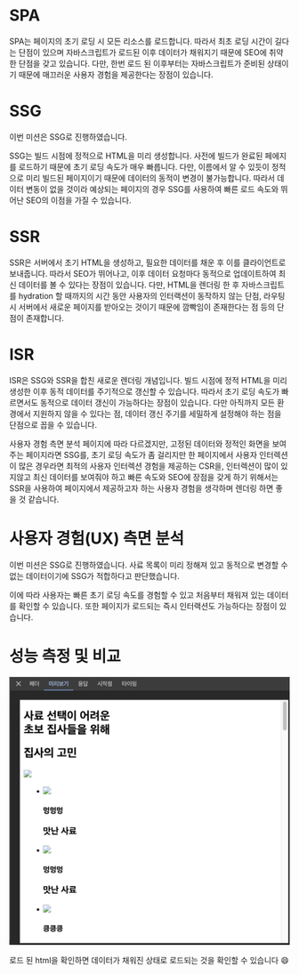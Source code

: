 # SPA

SPA는 페이지의 초기 로딩 시 모든 리소스를 로드합니다. 따라서 최초 로딩 시간이 길다는 단점이 있으며 자바스크립트가 로드된 이후 데이터가 채워지기 때문에 SEO에 취약한 단점을 갖고 있습니다. 다만, 한번 로드 된 이후부터는 자바스크립트가 준비된 상태이기 때문에 매끄러운 사용자 경험을 제공한다는 장점이 있습니다.

# SSG

이번 미션은 SSG로 진행하였습니다.

SSG는 빌드 시점에 정적으로 HTML을 미리 생성합니다. 사전에 빌드가 완료된 페에지를 로드하기 때문에 초기 로딩 속도가 매우 빠릅니다.
다만, 이름에서 알 수 있듯이 정적으로 미리 빌드된 페이지이기 때문에 데이터의 동적이 변경이 불가능합니다.
따라서 데이터 변동이 없을 것이라 예상되는 페이지의 경우 SSG를 사용하여 빠른 로드 속도와 뛰어난 SEO의 이점을 가질 수 있습니다.

# SSR

SSR은 서버에서 초기 HTML을 생성하고, 필요한 데이터를 채운 후 이를 클라이언트로 보내줍니다. 따라서 SEO가 뛰어나고, 이후 데이터 요청마다 동적으로 업데이트하여 최신 데이터를 볼 수 있다는 장점이 있습니다. 다만, HTML을 렌더링 한 후 자바스크립트를 hydration 할 때까지의 시간 동안 사용자의 인터랙션이 동작하지 않는 단점, 라우팅 시 서버에서 새로운 페이지를 받아오는 것이기 때문에 깜빡임이 존재한다는 점 등의 단점이 존재합니다.

# ISR

ISR은 SSG와 SSR을 합친 새로운 렌더링 개념입니다. 빌드 시점에 정적 HTML을 미리 생성한 이후 동적 데이터를 주기적으로 갱신할 수 있습니다. 따라서 초기 로딩 속도가 빠르면서도 동적으로 데이터 갱신이 가능하다는 장점이 있습니다. 다만 아직까지 모든 환경에서 지원하지 않을 수 있다는 점, 데이터 갱신 주기를 세밀하게 설정해야 하는 점을 단점으로 꼽을 수 있습니다.

사용자 경험 측면 분석
페이지에 따라 다르겠지만, 고정된 데이터와 정적인 화면을 보여주는 페이지라면 SSG를, 초기 로딩 속도가 좀 걸리지만 한 페이지에서 사용자 인터렉션이 많은 경우라면 최적의 사용자 인터렉션 경험을 제공하는 CSR을, 인터렉션이 많이 있지않고 최신 데이터를 보여줘야 하고 빠른 속도와 SEO에 장점을 갖게 하기 위해서는 SSR을 사용하여 페이지에서 제공하고자 하는 사용자 경험을 생각하며 렌더링 하면 좋을 것 같습니다.

# 사용자 경험(UX) 측면 분석

이번 미션은 SSG로 진행하였습니다.
사료 목록이 미리 정해져 있고 동적으로 변경할 수 없는 데이터이기에 SSG가 적합하다고 판단했습니다.

이에 따라 사용자는 빠른 초기 로딩 속도를 경험할 수 있고 처음부터 채워져 있는 데이터를 확인할 수 있습니다.
또한 페이지가 로드되는 즉시 인터랙션도 가능하다는 장점이 있습니다.

# 성능 측정 및 비교

![preview](./assets/zipgo_preview.png)

로드 된 html을 확인하면 데이터가 채워진 상태로 로드되는 것을 확인할 수 있습니다 😄
